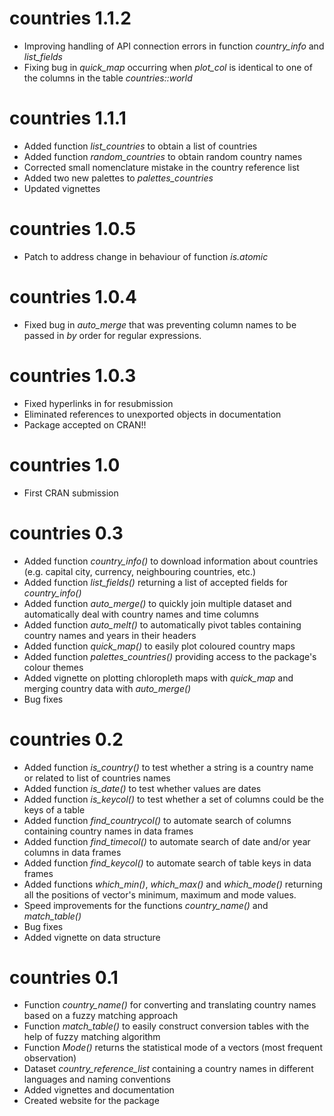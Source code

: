 # countries 1.1.2
* Improving handling of API connection errors in function *country_info* and *list_fields*  
* Fixing bug in *quick_map* occurring when *plot_col* is identical to one of the columns in the table *countries::world*

# countries 1.1.1
* Added function *list_countries* to obtain a list of countries
* Added function *random_countries* to obtain random country names
* Corrected small nomenclature mistake in the country reference list
* Added two new palettes to *palettes_countries*
* Updated vignettes

# countries 1.0.5
* Patch to address change in behaviour of function *is.atomic*

# countries 1.0.4
* Fixed bug in *auto_merge* that was preventing column names to be passed in *by* order for regular expressions.

# countries 1.0.3
* Fixed hyperlinks in for resubmission
* Eliminated references to unexported objects in documentation
* Package accepted on CRAN!!

# countries 1.0
* First CRAN submission

# countries 0.3

* Added function *country_info()* to download information about countries (e.g. capital city, currency, neighbouring countries, etc.)
* Added function *list_fields()* returning a list of accepted fields for *country_info()*
* Added function *auto_merge()* to quickly join multiple dataset and automatically deal with country names and time columns
* Added function *auto_melt()* to automatically pivot tables containing country names and years in their headers
* Added function *quick_map()* to easily plot coloured country maps
* Added function *palettes_countries()* providing access to the package's colour themes
* Added vignette on plotting chloropleth maps with *quick_map* and merging country data with *auto_merge()* 
* Bug fixes

# countries 0.2

* Added function *is_country()* to test whether a string is a country name or related to list of countries names
* Added function *is_date()* to test whether values are dates
* Added function *is_keycol()* to test whether a set of columns could be the keys of a table
* Added function *find_countrycol()* to automate search of columns containing country names in data frames
* Added function *find_timecol()* to automate search of date and/or year columns in data frames
* Added function *find_keycol()* to automate search of table keys in data frames
* Added functions *which_min()*, *which_max()* and *which_mode()* returning all the positions of vector's minimum, maximum and mode values.
* Speed improvements for the functions *country_name()* and *match_table()*
* Bug fixes
* Added vignette on data structure



# countries 0.1

* Function *country_name()* for converting and translating country names based on a fuzzy matching approach
* Function *match_table()* to easily construct conversion tables with the help of fuzzy matching algorithm
* Function *Mode()* returns the statistical mode of a vectors (most frequent observation)
* Dataset *country_reference_list* containing a country names in different languages and naming conventions
* Added vignettes and documentation
* Created website for the package
